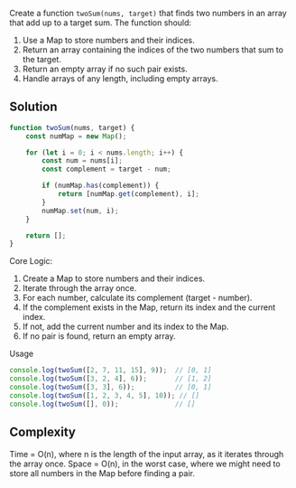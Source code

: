 Create a function `twoSum(nums, target)` that finds two numbers in an array that add up to a target sum. The function should:
1. Use a Map to store numbers and their indices.
2. Return an array containing the indices of the two numbers that sum to the target.
3. Return an empty array if no such pair exists.
4. Handle arrays of any length, including empty arrays.

## Solution

```javascript
function twoSum(nums, target) {
    const numMap = new Map();

    for (let i = 0; i < nums.length; i++) {
        const num = nums[i];
        const complement = target - num;

        if (numMap.has(complement)) {
            return [numMap.get(complement), i];
        }
        numMap.set(num, i);
    }

    return [];
}
```

Core Logic:
1. Create a Map to store numbers and their indices.
2. Iterate through the array once.
3. For each number, calculate its complement (target - number).
4. If the complement exists in the Map, return its index and the current index.
5. If not, add the current number and its index to the Map.
6. If no pair is found, return an empty array.

Usage

```javascript
console.log(twoSum([2, 7, 11, 15], 9));  // [0, 1]
console.log(twoSum([3, 2, 4], 6));       // [1, 2]
console.log(twoSum([3, 3], 6));          // [0, 1]
console.log(twoSum([1, 2, 3, 4, 5], 10)); // []
console.log(twoSum([], 0));              // []
```

## Complexity

Time  = O(n), where n is the length of the input array, as it iterates through the array once.
Space = O(n), in the worst case, where we might need to store all numbers in the Map before finding a pair.
